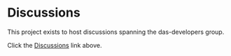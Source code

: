 # Discussions
This project exists to host discussions spanning the das-developers group.

Click the [Discussions](https://github.com/das-developers/discussions/discussions) link above.
